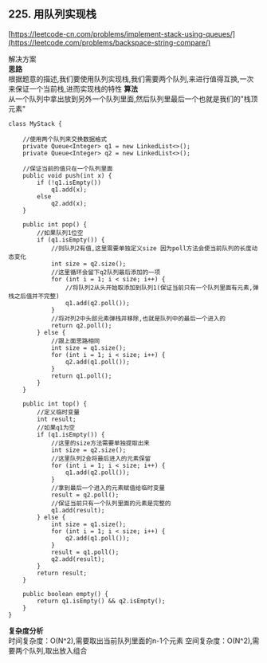 **225. 用队列实现栈**
---
[https://leetcode-cn.com/problems/implement-stack-using-queues/](https://leetcode.com/problems/backspace-string-compare/)

解决方案   
**思路**  
根据题意的描述,我们要使用队列实现栈,我们需要两个队列,来进行值得互换,一次来保证一个当前栈,进而实现栈的特性
**算法**  
从一个队列中拿出放到另外一个队列里面,然后队列里最后一个也就是我们的"栈顶元素" 
```
class MyStack {

    //使用两个队列来交换数据格式
    private Queue<Integer> q1 = new LinkedList<>();
    private Queue<Integer> q2 = new LinkedList<>();

    //保证当前的值只在一个队列里面
    public void push(int x) {
        if (!q1.isEmpty())
            q1.add(x);
        else
            q2.add(x);
    }

    public int pop() {
        //如果队列1位空
        if (q1.isEmpty()) {
            //则队列2有值,这里需要单独定义size 因为poll方法会使当前队列的长度动态变化
            int size = q2.size();
            //这里循环会留下q2队列最后添加的一项
            for (int i = 1; i < size; i++) {
                //将队列2从头开始取添加到队列1(保证当前只有一个队列里面有元素,弹栈之后值并不完整)
                q1.add(q2.poll());
            }
            //将对列2中头部元素弹栈并移除,也就是队列中的最后一个进入的
            return q2.poll();
        } else {
            //跟上面思路相同
            int size = q1.size();
            for (int i = 1; i < size; i++) {
                q2.add(q1.poll());
            }
            return q1.poll();
        }
    }

    public int top() {
        //定义临时变量
        int result;
        //如果q1为空
        if (q1.isEmpty()) {
            //这里的size方法需要单独提取出来
            int size = q2.size();
            //这里队列2会将最后进入的元素保留
            for (int i = 1; i < size; i++) {
                q1.add(q2.poll());
            }
            //拿到最后一个进入的元素赋值给临时变量
            result = q2.poll();
            //保证当前只有一个队列里面的元素是完整的
            q1.add(result);
        } else {
            int size = q1.size();
            for (int i = 1; i < size; i++) {
                q2.add(q1.poll());
            }
            result = q1.poll();
            q2.add(result);
        }
        return result;
    }

    public boolean empty() {
        return q1.isEmpty() && q2.isEmpty();
    }
}
```  
**复杂度分析**      
时间复杂度：O(N^2),需要取出当前队列里面的n-1个元素
空间复杂度：O(N^2),需要两个队列,取出放入组合

